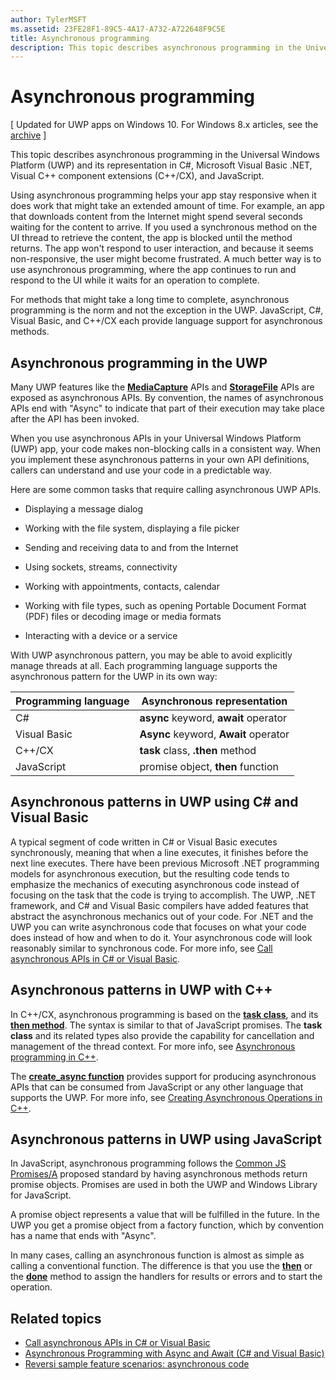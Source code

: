 ```yaml
---
author: TylerMSFT
ms.assetid: 23FE28F1-89C5-4A17-A732-A722648F9C5E
title: Asynchronous programming
description: This topic describes asynchronous programming in the Universal Windows Platform (UWP) and its representation in C#, Microsoft Visual Basic .NET, Visual C\+\+ component extensions (C\+\+/CX), and JavaScript.
---
```

# Asynchronous programming

\[ Updated for UWP apps on Windows 10. For Windows 8.x articles, see the [archive](http://go.microsoft.com/fwlink/p/?linkid=619132) \]


This topic describes asynchronous programming in the Universal Windows Platform (UWP) and its representation in C#, Microsoft Visual Basic .NET, Visual C++ component extensions (C++/CX), and JavaScript.

Using asynchronous programming helps your app stay responsive when it does work that might take an extended amount of time. For example, an app that downloads content from the Internet might spend several seconds waiting for the content to arrive. If you used a synchronous method on the UI thread to retrieve the content, the app is blocked until the method returns. The app won't respond to user interaction, and because it seems non-responsive, the user might become frustrated. A much better way is to use asynchronous programming, where the app continues to run and respond to the UI while it waits for an operation to complete.

For methods that might take a long time to complete, asynchronous programming is the norm and not the exception in the UWP. JavaScript, C#, Visual Basic, and C++/CX each provide language support for asynchronous methods.

## Asynchronous programming in the UWP

Many UWP features like the [**MediaCapture**](https://msdn.microsoft.com/library/windows/apps/BR241124) APIs and [**StorageFile**](https://msdn.microsoft.com/library/windows/apps/BR227171) APIs are exposed as asynchronous APIs. By convention, the names of asynchronous APIs end with "Async" to indicate that part of their execution may take place after the API has been invoked.

When you use asynchronous APIs in your Universal Windows Platform (UWP) app, your code makes non-blocking calls in a consistent way. When you implement these asynchronous patterns in your own API definitions, callers can understand and use your code in a predictable way.

Here are some common tasks that require calling asynchronous UWP APIs.

-   Displaying a message dialog

-   Working with the file system, displaying a file picker

-   Sending and receiving data to and from the Internet

-   Using sockets, streams, connectivity

-   Working with appointments, contacts, calendar

-   Working with file types, such as opening Portable Document Format (PDF) files or decoding image or media formats

-   Interacting with a device or a service

With UWP asynchronous pattern, you may be able to avoid explicitly manage threads at all. Each programming language supports the asynchronous pattern for the UWP in its own way:

| Programming language | Asynchronous representation           |
|----------------------|---------------------------------------|
| C#                  | **async** keyword, **await** operator |
| Visual Basic         | **Async** keyword, **Await** operator |
| C++/CX               | **task** class, **.then** method      |
| JavaScript           | promise object, **then** function     |

 

## Asynchronous patterns in UWP using C# and Visual Basic


A typical segment of code written in C# or Visual Basic executes synchronously, meaning that when a line executes, it finishes before the next line executes. There have been previous Microsoft .NET programming models for asynchronous execution, but the resulting code tends to emphasize the mechanics of executing asynchronous code instead of focusing on the task that the code is trying to accomplish. The UWP, .NET framework, and C# and Visual Basic compilers have added features that abstract the asynchronous mechanics out of your code. For .NET and the UWP you can write asynchronous code that focuses on what your code does instead of how and when to do it. Your asynchronous code will look reasonably similar to synchronous code. For more info, see [Call asynchronous APIs in C# or Visual Basic](call-asynchronous-apis-in-csharp-or-visual-basic.md).

## Asynchronous patterns in UWP with C++


In C++/CX, asynchronous programming is based on the [**task class**](https://msdn.microsoft.com/en-us/library/windows/apps/xaml/hh750113.aspx), and its [**then method**](https://msdn.microsoft.com/en-us/library/windows/apps/xaml/hh750044.aspx). The syntax is similar to that of JavaScript promises. The **task class** and its related types also provide the capability for cancellation and management of the thread context. For more info, see [Asynchronous programming in C++](asynchronous-programming-in-cpp-universal-windows-platform-apps.md).

The [**create\_async function**](https://msdn.microsoft.com/en-us/library/windows/apps/xaml/hh750102.aspx) provides support for producing asynchronous APIs that can be consumed from JavaScript or any other language that supports the UWP. For more info, see [Creating Asynchronous Operations in C++](https://msdn.microsoft.com/en-us/library/windows/apps/xaml/hh750082.aspx).

## Asynchronous patterns in UWP using JavaScript

In JavaScript, asynchronous programming follows the [Common JS Promises/A](http://wiki.commonjs.org/wiki/Promises/A) proposed standard by having asynchronous methods return promise objects. Promises are used in both the UWP and Windows Library for JavaScript.

A promise object represents a value that will be fulfilled in the future. In the UWP you get a promise object from a factory function, which by convention has a name that ends with "Async".

In many cases, calling an asynchronous function is almost as simple as calling a conventional function. The difference is that you use the [**then**](https://msdn.microsoft.com/library/windows/apps/BR229728) or the [**done**](https://msdn.microsoft.com/library/windows/apps/Hh701079) method to assign the handlers for results or errors and to start the operation.

## Related topics

* [Call asynchronous APIs in C# or Visual Basic](call-asynchronous-apis-in-csharp-or-visual-basic.md)
* [Asynchronous Programming with Async and Await (C# and Visual Basic)](http://msdn.microsoft.com/library/hh191443(vs.110).aspx)
* [Reversi sample feature scenarios: asynchronous code](https://msdn.microsoft.com/en-us/library/windows/apps/xaml/jj712233.aspx#async)



<!--HONumber=Jun16_HO2-->


